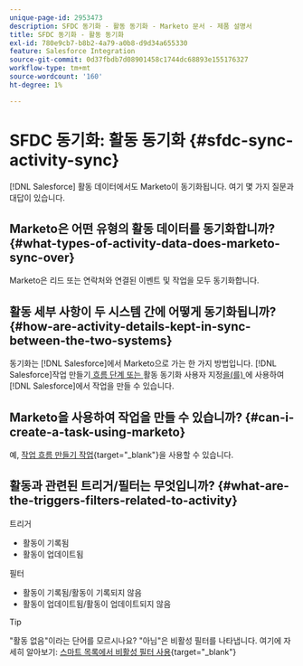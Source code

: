 ```yaml
---
unique-page-id: 2953473
description: SFDC 동기화 - 활동 동기화 - Marketo 문서 - 제품 설명서
title: SFDC 동기화 - 활동 동기화
exl-id: 780e9cb7-b8b2-4a79-a0b8-d9d34a655330
feature: Salesforce Integration
source-git-commit: 0d37fbdb7d08901458c1744dc68893e155176327
workflow-type: tm+mt
source-wordcount: '160'
ht-degree: 1%

---
```


# SFDC 동기화: 활동 동기화 {#sfdc-sync-activity-sync}

[!DNL Salesforce] 활동 데이터에서도 Marketo이 동기화됩니다. 여기 몇 가지 질문과 대답이 있습니다.

## Marketo은 어떤 유형의 활동 데이터를 동기화합니까? {#what-types-of-activity-data-does-marketo-sync-over}

Marketo은 리드 또는 연락처와 연결된 이벤트 및 작업을 모두 동기화합니다.

## 활동 세부 사항이 두 시스템 간에 어떻게 동기화됩니까? {#how-are-activity-details-kept-in-sync-between-the-two-systems}

동기화는 [!DNL Salesforce]에서 Marketo으로 가는 한 가지 방법입니다. [!DNL Salesforce]작업 만들기[ 흐름 단계 또는 ](/help/marketo/product-docs/core-marketo-concepts/smart-campaigns/salesforce-flow-actions/create-task.md)활동 동기화 사용자 지정[을(를) ](/help/marketo/product-docs/crm-sync/salesforce-sync/setup/optional-steps/customize-activities-sync.md)에 사용하여 [!DNL Salesforce]에서 작업을 만들 수 있습니다.

## Marketo을 사용하여 작업을 만들 수 있습니까? {#can-i-create-a-task-using-marketo}

예, [작업 흐름 만들기 작업](/help/marketo/product-docs/core-marketo-concepts/smart-campaigns/salesforce-flow-actions/create-task.md){target="_blank"}을 사용할 수 있습니다.

## 활동과 관련된 트리거/필터는 무엇입니까? {#what-are-the-triggers-filters-related-to-activity}

트리거

* 활동이 기록됨
* 활동이 업데이트됨

필터

* 활동이 기록됨/활동이 기록되지 않음
* 활동이 업데이트됨/활동이 업데이트되지 않음

>[!TIP]
>
>&quot;활동 없음&quot;이라는 단어를 모르시나요? &quot;아님&quot;은 비활성 필터를 나타냅니다. 여기에 자세히 알아보기: [스마트 목록에서 비활성 필터 사용](/help/marketo/product-docs/core-marketo-concepts/smart-lists-and-static-lists/using-smart-lists/use-inactivity-filters-in-a-smart-list.md){target="_blank"}
